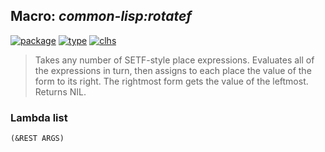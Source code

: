 ## Macro: ***common-lisp:rotatef***
[![package](https://img.shields.io/badge/Package-COMMON--LISP-5f9ea0.svg?style=social&colorA=999999)](../) [![type](https://img.shields.io/badge/Type-Macro-5f9ea0.svg?style=social&colorA=999999)](../#macro) [![clhs](https://img.shields.io/badge/CLHS-ROTATEF-5f9ea0.svg?style=social&colorA=999999)](http://www.lispworks.com/documentation/HyperSpec/Body/m_rotate.htm) 

> Takes any number of SETF-style place expressions. Evaluates all of the
> expressions in turn, then assigns to each place the value of the form to
> its right. The rightmost form gets the value of the leftmost.
> Returns NIL.

### Lambda list
```
(&REST ARGS)
```
